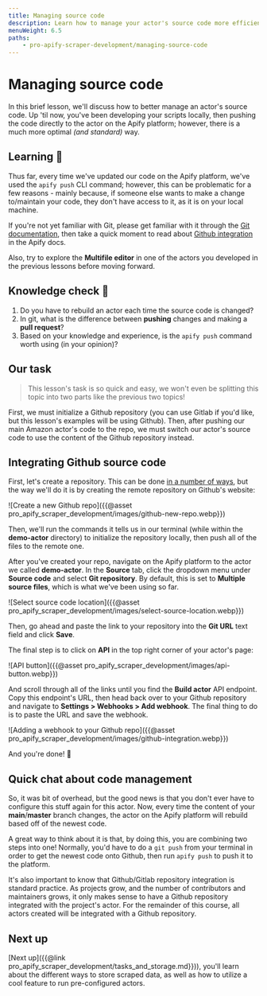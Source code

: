 ```yaml
---
title: Managing source code
description: Learn how to manage your actor's source code more efficiently by integrating it with a Github repository.
menuWeight: 6.5
paths:
    - pro-apify-scraper-development/managing-source-code
---
```


# [](#managing-source-code) Managing source code

In this brief lesson, we'll discuss how to better manage an actor's source code. Up 'til now, you've been developing your scripts locally, then pushing the code directly to the actor on the Apify platform; however, there is a much more optimal _(and standard)_ way.

## [](#learning) Learning 🧠

Thus far, every time we've updated our code on the Apify platform, we've used the `apify push` CLI command; however, this can be problematic for a few reasons - mainly because, if someone else wants to make a change to/maintain your code, they don't have access to it, as it is on your local machine.

If you're not yet familiar with Git, please get familiar with it through the [Git documentation](https://git-scm.com/docs), then take a quick moment to read about [Github integration](https://docs.apify.com/actors/development/source-code#github-integration) in the Apify docs.

Also, try to explore the **Multifile editor** in one of the actors you developed in the previous lessons before moving forward.

## [](#quiz) Knowledge check 📝

1. Do you have to rebuild an actor each time the source code is changed?
2. In git, what is the difference between **pushing** changes and making a **pull request**?
3. Based on your knowledge and experience, is the `apify push` command worth using (in your opinion)?

## [](#our-task) Our task

> This lesson's task is so quick and easy, we won't even be splitting this topic into two parts like the previous two topics!

First, we must initialize a Github repository (you can use Gitlab if you'd like, but this lesson's examples will be using Github). Then, after pushing our main Amazon actor's code to the repo, we must switch our actor's source code to use the content of the Github repository instead.

## [](#integrating-github) Integrating Github source code

First, let's create a repository. This can be done [in a number of ways](https://kbroman.org/github_tutorial/pages/init.html), but the way we'll do it is by creating the remote repository on Github's website:

![Create a new Github repo]({{@asset pro_apify_scraper_development/images/github-new-repo.webp}})

Then, we'll run the commands it tells us in our terminal (while within the **demo-actor** directory) to initialize the repository locally, then push all of the files to the remote one.

After you've created your repo, navigate on the Apify platform to the actor we called **demo-actor**. In the **Source** tab, click the dropdown menu under **Source code** and select **Git repository**. By default, this is set to **Multiple source files**, which is what we've been using so far.

![Select source code location]({{@asset pro_apify_scraper_development/images/select-source-location.webp}})

Then, go ahead and paste the link to your repository into the **Git URL** text field and click **Save**.

The final step is to click on **API** in the top right corner of your actor's page:

![API button]({{@asset pro_apify_scraper_development/images/api-button.webp}})

And scroll through all of the links until you find the **Build actor** API endpoint. Copy this endpoint's URL, then head back over to your Github repository and navigate to **Settings > Webhooks > Add webhook**. The final thing to do is to paste the URL and save the webhook.

![Adding a webhook to your Github repo]({{@asset pro_apify_scraper_development/images/github-integration.webp}})

And you're done! 🎉

## [](#code-management) Quick chat about code management

So, it was bit of overhead, but the good news is that you don't ever have to configure this stuff again for this actor. Now, every time the content of your **main**/**master** branch changes, the actor on the Apify platform will rebuild based off of the newest code.

A great way to think about it is that, by doing this, you are combining two steps into one! Normally, you'd have to do a `git push` from your terminal in order to get the newest code onto Github, then run `apify push` to push it to the platform.

It's also important to know that Github/Gitlab repository integration is standard practice. As projects grow, and the number of contributors and maintainers grows, it only makes sense to have a Github repository integrated with the project's actor. For the remainder of this course, all actors created will be integrated with a Github repository.

## [](#next) Next up

[Next up]({{@link pro_apify_scraper_development/tasks_and_storage.md}})), you'll learn about the different ways to store scraped data, as well as how to utilize a cool feature to run pre-configured actors.
